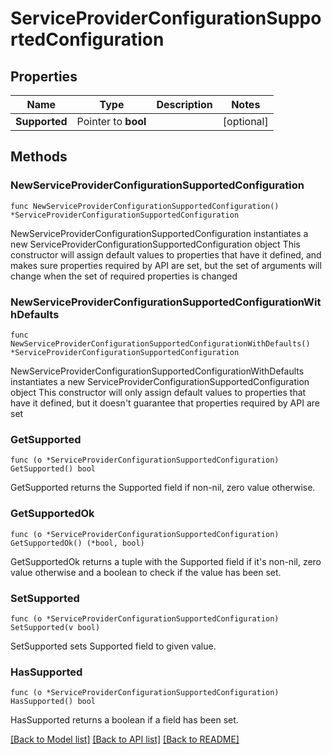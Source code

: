# ServiceProviderConfigurationSupportedConfiguration

## Properties

Name | Type | Description | Notes
------------ | ------------- | ------------- | -------------
**Supported** | Pointer to **bool** |  | [optional] 

## Methods

### NewServiceProviderConfigurationSupportedConfiguration

`func NewServiceProviderConfigurationSupportedConfiguration() *ServiceProviderConfigurationSupportedConfiguration`

NewServiceProviderConfigurationSupportedConfiguration instantiates a new ServiceProviderConfigurationSupportedConfiguration object
This constructor will assign default values to properties that have it defined,
and makes sure properties required by API are set, but the set of arguments
will change when the set of required properties is changed

### NewServiceProviderConfigurationSupportedConfigurationWithDefaults

`func NewServiceProviderConfigurationSupportedConfigurationWithDefaults() *ServiceProviderConfigurationSupportedConfiguration`

NewServiceProviderConfigurationSupportedConfigurationWithDefaults instantiates a new ServiceProviderConfigurationSupportedConfiguration object
This constructor will only assign default values to properties that have it defined,
but it doesn't guarantee that properties required by API are set

### GetSupported

`func (o *ServiceProviderConfigurationSupportedConfiguration) GetSupported() bool`

GetSupported returns the Supported field if non-nil, zero value otherwise.

### GetSupportedOk

`func (o *ServiceProviderConfigurationSupportedConfiguration) GetSupportedOk() (*bool, bool)`

GetSupportedOk returns a tuple with the Supported field if it's non-nil, zero value otherwise
and a boolean to check if the value has been set.

### SetSupported

`func (o *ServiceProviderConfigurationSupportedConfiguration) SetSupported(v bool)`

SetSupported sets Supported field to given value.

### HasSupported

`func (o *ServiceProviderConfigurationSupportedConfiguration) HasSupported() bool`

HasSupported returns a boolean if a field has been set.


[[Back to Model list]](../README.md#documentation-for-models) [[Back to API list]](../README.md#documentation-for-api-endpoints) [[Back to README]](../README.md)


